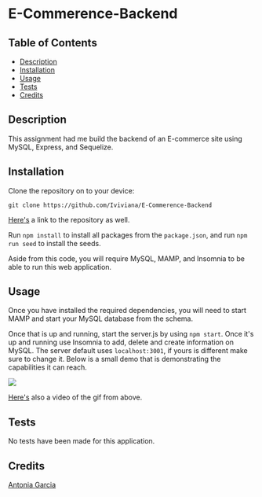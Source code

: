 # E-Commerence-Backend

## Table of Contents

* [Description](#description)
* [Installation](#installation)
* [Usage](#usage)
* [Tests](#tests)
* [Credits](#credits)

## Description

This assignment had me build the backend of an E-commerce site using MySQL, Express,  and Sequelize.

## Installation

Clone the repository on to your device:

`git clone https://github.com/Iviviana/E-Commerence-Backend`

[Here's](https://github.com/Iviviana/E-Commerence-Backend) a link to the repository as well.

Run `npm install` to install all packages from the `package.json`, and run `npm run seed` to install the seeds.

Aside from this code, you will require MySQL, MAMP, and Insomnia to be able to run this web application.

## Usage

Once you have installed the required dependencies, you will need to start MAMP and start your MySQL database from the schema.

Once that is up and running, start the server.js by using `npm start`. Once it's up and running use Insomnia to add, delete and create information on MySQL. The server default uses `localhost:3001`, if yours is different make sure to change it. Below is a small demo that is demonstrating the capabilities it can reach.

![](./images/ORM_backend.gif)

[Here's](https://drive.google.com/file/d/12Yaj6SiO63jbXvFv6cON6azbKzcNYuvk/view) also a video of the gif from above.

## Tests

No tests have been made for this application.

## Credits

[Antonia Garcia](https://github.com/Iviviana)